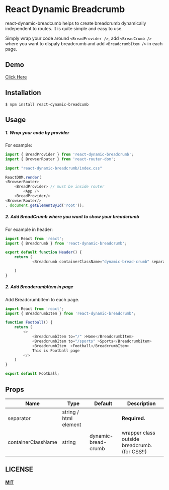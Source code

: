 # React Dynamic Breadcrumb
react-dynamic-breadcumb helps to create breadcrumb dynamically independent to routes. It is quite simple and easy to use.

Simply wrap your code around `<BreadProvider />`, add `<BreadCrumb />` where you want to dispaly breadcrumb and add `<BreadcrumbItem />` in each page.


## Demo
[Click Here](https://isaurssaurav.github.io/react-dynamic-breadcrumb)

## Installation
```
$ npm install react-dynamic-breadcumb 
```
## Usage

##### 1. Wrap your code by provider
For example:
```js
import { BreadProvider } from 'react-dynamic-breadcrumb';
import { BrowserRouter } from 'react-router-dom'; 

import "react-dynamic-breadcrumb/index.css"

ReactDOM.render(
<BrowserRouter> 
    <BreadProvider> // must be inside router
        <App />
    <BreadProvider/>
<BrowserRouter/>
, document.getElementById('root'));
```

##### 2. Add BreadCrumb where you want to show your breadcrumb
For example in header:
```js
import React from 'react';
import { Breadcrumb } from 'react-dynamic-breadcrumb';

export default function Header() {
    return (
            <Breadcrumb containerClassName="dynamic-bread-crumb" separator="<strong>/</strong>" />

    )
}
```

##### 2. Add BreadcrumbItem in page
Add BreadcrumbItem to each page.
```js
import React from 'react';
import { BreadcrumbItem } from 'react-dynamic-breadcrumb';

function Football() {
    return (
        <>
            <BreadcrumbItem to="/" >Home</BreadcrumbItem>
            <BreadcrumbItem to="/sports" >Sports</BreadcrumbItem>
            <BreadcrumbItem  >Football</BreadcrumbItem>
            This is Football page
        </>
    )
}

export default Football;
```
## Props

| Name                | Type     | Default   | Description                                                          |
| ------------------- | -------- | --------- | -------------------------------------------------------------------- |
| separator       | string / html element   |    |  **Required.**  |
| containerClassName| string |  dynamic-bread-crumb|  wrapper class outside breadcrumb. (for CSS!!)|


## LICENSE

#### [MIT](./LICENSE.md)